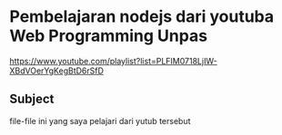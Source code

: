 # Pembelajaran nodejs dari youtuba Web Programming Unpas

https://www.youtube.com/playlist?list=PLFIM0718LjIW-XBdVOerYgKegBtD6rSfD

## Subject
 file-file ini yang saya pelajari dari yutub tersebut